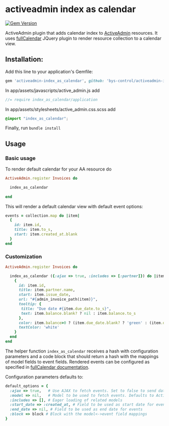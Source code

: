 # activeadmin index as calendar

[![Gem Version](https://badge.fury.io/rb/activeadmin-index_as_calendar.svg)](https://badge.fury.io/rb/activeadmin-index_as_calendar)

ActiveAdmin plugin that adds calendar index to [ActiveAdmin](https://github.com/activeadmin/activeadmin) resources. It uses [fullCalendar](http://fullcalendar.io/) JQuery plugin to render resource collection to a calendar view.

## Installation:

Add this line to your application's Gemfile:

```RUBY
gem 'activeadmin-index_as_calendar', github: 'bys-control/activeadmin-index_as_calendar'
```

In app/assets/javascripts/active_admin.js add
```JAVASCRIPT
//= require index_as_calendar/application
```

In app/assets/stylesheets/active_admin.css.scss add
```CSS
@import "index_as_calendar";
```

Finally, run `bundle install`

## Usage

### Basic usage

To render default calendar for your AA resource do

```RUBY
ActiveAdmin.register Invoices do

  index_as_calendar
  
end
```

This will render a default calendar view with default event options:
```RUBY
events = collection.map do |item|
  {
    id: item.id,
    title: item.to_s,
    start: item.created_at.blank
  }
end
```

### Customization

```RUBY
ActiveAdmin.register Invoices do

  index_as_calendar ({:ajax => true, :includes => [:partner]}) do |item|
    {
      id: item.id,
      title: item.partner.name,
      start: item.issue_date,
      url: "#{admin_invoice_path(item)}",
      tooltip: {
       title: "Due date #{item.due_date.to_s}",
       text: item.balance.blank? ? nil : item.balance.to_s
      },
      color: item.balance>0 ? (item.due_date.blank? ? 'green' : (item.due_date <= DateTime.now.beginning_of_day ? 'red' : 'olive' )) : 'green',
      textColor: 'white'
    }
  end
end
```

The helper function `index_as_calendar` receives a hash with configuration parameters and a code block that should return a hash with the mappings of model fields to event fields. Rendered events can be configured as specified in [fullCalendar documentation](http://fullcalendar.io/docs/event_data/Event_Object/).

Configuration parameters defaults to:

```RUBY
default_options = {
  :ajax => true,   # Use AJAX to fetch events. Set to false to send data during render.
  :model => nil,   # Model to be used to fetch events. Defaults to ActiveAdmin resource model.
  :includes => [], # Eager loading of related models
  :start_date => :created_at, # Field to be used as start date for events
  :end_date => nil, # Field to be used as end date for events
  :block => block # Block with the model<->event field mappings
}
```
